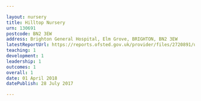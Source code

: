 ```yaml
---

layout: nursery
title: Hilltop Nursery
urn: 130691
postcode: BN2 3EW
address: Brighton General Hospital, Elm Grove, BRIGHTON, BN2 3EW
latestReportUrl: https://reports.ofsted.gov.uk/provider/files/2720891/urn/130691.pdf
teaching: 1
development: 1
leadership: 1
outcomes: 1
overall: 1
date: 01 April 2018 
datePublish: 28 July 2017

---
```

